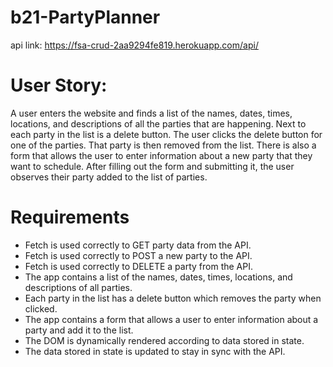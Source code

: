 # b21-PartyPlanner

api link: https://fsa-crud-2aa9294fe819.herokuapp.com/api/

# User Story:

A user enters the website and finds a list of the names, dates, times, locations, and descriptions of all the parties that are happening.
Next to each party in the list is a delete button. The user clicks the delete button for one of the parties. That party is then removed from the list. There is also a form that allows the user to enter information about a new party that they want to schedule. After filling out the form and submitting it, the user observes their party added to the list of parties.

# Requirements

- Fetch is used correctly to GET party data from the API.
- Fetch is used correctly to POST a new party to the API.
- Fetch is used correctly to DELETE a party from the API.
- The app contains a list of the names, dates, times, locations, and descriptions of all parties.
- Each party in the list has a delete button which removes the party when clicked.
- The app contains a form that allows a user to enter information about a party and add it to the list.
- The DOM is dynamically rendered according to data stored in state.
- The data stored in state is updated to stay in sync with the API.
